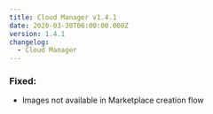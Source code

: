 ```yaml
---
title: Cloud Manager v1.4.1
date: 2020-03-30T06:00:00.000Z
version: 1.4.1
changelog:
  - Cloud Manager
---
```


### Fixed:

- Images not available in Marketplace creation flow
